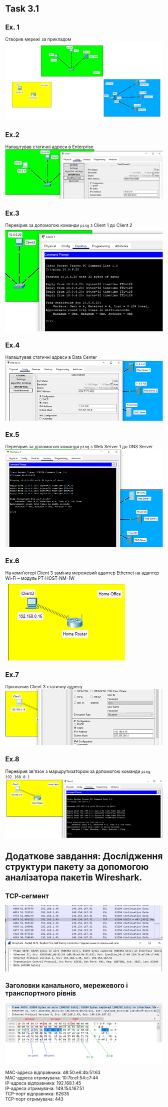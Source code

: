 # Task 3.1

## Ex. 1
Створив мережі за прикладом
![networks](./screenshots/1.png)

## Ex.2
Налаштував статичні адреси в Enterprise
![Enterprise](./screenshots/2.png)

## Ex.3
Перевірив за допомогою команди `ping` з Client 1 до Client 2
![ping1](./screenshots/3.png)

## Ex.4
Налаштував статичні адреси в Data Center
![DataCenter](./screenshots/4.png)

## Ex.5
Перевірив за допомогою команди `ping` з Web Server 1 до DNS Server
![ping2](./screenshots/5.png)

## Ex.6
На  комп’ютері  Client  3  замінив  мережевий  адаптер  Ethernet  на  адаптер Wi-Fi  –  модуль  PT-HOST-NM-1W
![WiFi](./screenshots/6.png)

## Ex.7
Призначив Client 3 статичну адресу
![Client3](./screenshots/7.png)

## Ex.8
Перевірив зв'язок з маршрутизатором за допомогою команди `ping 192.168.0.1`
![ping3](./screenshots/8.png)

# Додаткове завдання: Дослідження структури пакету за допомогою аналізатора пакетів Wireshark. 

## ТСР-сегмент
![TCP-segment](./screenshots/9.png)

## Заголовки канального, мережевого і транспортного рівнів
![headers](./screenshots/10.png)

MAC-адреса відправника: d8:50:e6:4b:51:63  
MAC-адреса отримувача: 10:7b:ef:54:c7:44  
IP-адреса відправника: 192.168.1.45  
IP-адреса отримувача: 149.154.167.51  
TCP-порт відправника: 62635   
TCP-порт отримувача: 443  
